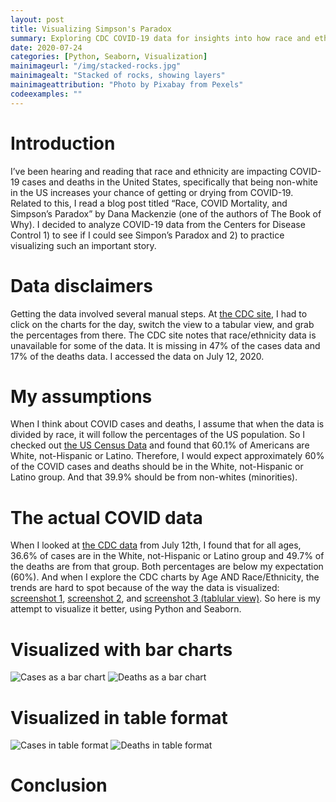 ```yaml
---
layout: post
title: Visualizing Simpson's Paradox
summary: Exploring CDC COVID-19 data for insights into how race and ethnicity impact COVID-19 numbers in the US
date: 2020-07-24  
categories: [Python, Seaborn, Visualization]
mainimageurl: "/img/stacked-rocks.jpg"
mainimagealt: "Stacked of rocks, showing layers"
mainimageattribution: "Photo by Pixabay from Pexels"
codeexamples: ""
---
```


<h1 class="h4">Introduction</h1>
I’ve been hearing and reading that race and ethnicity are impacting COVID-19 cases and deaths in the United States, specifically that being non-white in the US increases your chance of getting or drying from COVID-19.  Related to this, I read a blog post titled “Race, COVID Mortality, and Simpson’s Paradox” by Dana Mackenzie (one of the authors of The Book of Why).  I decided to analyze COVID-19 data from the Centers for Disease Control 1) to see if I could see Simpon’s Paradox and 2) to practice visualizing such an important story.  
  
<h1 class="h4">Data disclaimers</h1>
Getting the data involved several manual steps.  At <a href="https://www.cdc.gov/covid-data-tracker/index.html#demographics" target="_blank">the CDC site</a>, I had to click on the charts for the day, switch the view to a tabular view, and grab the percentages from there.  The CDC site notes that race/ethnicity data is unavailable for some of the data.  It is missing in 47% of the cases data and 17% of the deaths data.  I accessed the data on July 12, 2020.  

<h1 class="h4">My assumptions </h1>
When I think about COVID cases and deaths, I assume that when the data is divided by race, it will follow the percentages of the US population.  So I checked out <a href="https://www.census.gov/quickfacts/fact/table/US/PST045219" target="_blank">the US Census Data</a>  and found that 60.1% of Americans are White, not-Hispanic or Latino.  Therefore, I would expect approximately 60% of the COVID cases and deaths should be in the White, not-Hispanic or Latino group.  And that 39.9% should be from non-whites (minorities).

<h1 class="h4">The actual COVID data</h1>
When I looked at <a href="https://www.cdc.gov/covid-data-tracker/index.html#demographics" target="_blank">the CDC data</a> from July 12th, I found that for all ages, 36.6% of cases are in the White, not-Hispanic or Latino group and 49.7% of the deaths are from that group.  Both percentages are below my expectation (60%).  And when I explore the CDC charts by Age AND Race/Ethnicity, the trends are hard to spot because of the way the data is visualized: <a href="{{ site.baseurl }}/img/cdc-all-ages.png" target="_blank">screenshot 1</a>, <a href="{{ site.baseurl }}/img/cdc-by-ages-group.png" target="_blank">screenshot 2</a>, and <a href="{{ site.baseurl }}/img/cdc-all-ages-table.png" target="_blank">screenshot 3 (tablular view)</a>. So here is my attempt to visualize it better, using Python and Seaborn.  


<h1 class="h4">Visualized with bar charts</h1>
 <img src="{{ site.baseurl }}/img/cases-bar.png" class="img-fluid" alt="Cases as a bar chart"/>
 <img src="{{ site.baseurl }}/img/deaths-bar.png" class="img-fluid" alt="Deaths as a bar chart"/>

<h1 class="h4">Visualized in table format</h1>
 <img src="{{ site.baseurl }}/img/cases-table.png" class="img-fluid" alt="Cases in table format"/>
 <img src="{{ site.baseurl }}/img/deaths-table.png" class="img-fluid" alt="Deaths in table format"/>

<h1 class="h4">Conclusion</h1>








